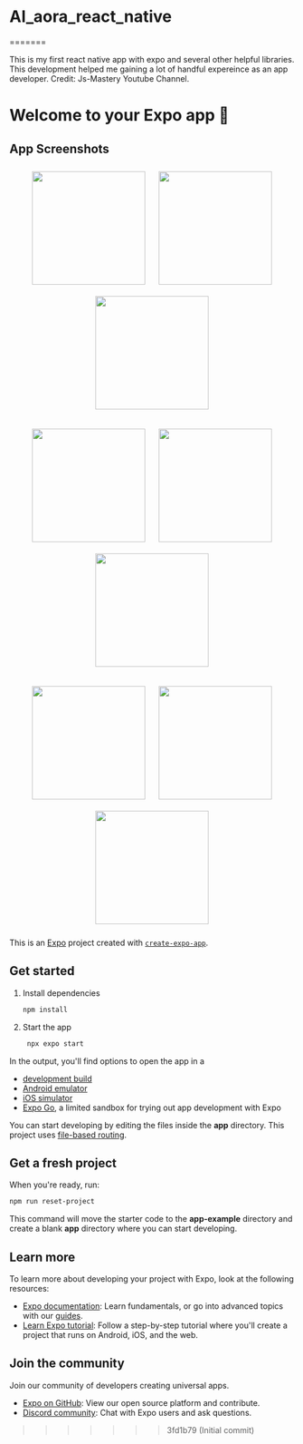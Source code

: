 # AI_aora_react_native

=======

This is my first react native app with expo and several other helpful libraries.  This development helped me gaining a lot of handful expereince as an app developer.
Credit: Js-Mastery Youtube Channel.

# Welcome to your Expo app 👋

## App Screenshots
<p align="center">
  <img src="https://github.com/user-attachments/assets/ee0669a4-36fd-45e2-a98b-53c3d14aea47" width="200" style="margin: 10px;">
  <img src="https://github.com/user-attachments/assets/0029b515-562d-48df-9c66-496ff24bddb1" width="200" style="margin: 10px;">
  <img src="https://github.com/user-attachments/assets/941165fe-8d3f-4b38-8a41-8b6c7c97c3e0" width="200" style="margin: 10px;">
</p>

<p align="center">
  <img src="https://github.com/user-attachments/assets/756e060b-f495-4431-b0f8-085b1d6e1e15" width="200" style="margin: 10px;">
  <img src="https://github.com/user-attachments/assets/b83bb434-fe41-478e-83d7-097654d3e310" width="200" style="margin: 10px;">
  <img src="https://github.com/user-attachments/assets/789f2f82-7af8-471e-b513-a42c9ae5ce43" width="200" style="margin: 10px;">
</p>

<p align="center">
  <img src="https://github.com/user-attachments/assets/26971e3c-aefa-4a24-af8b-9cc20a22411c" width="200" style="margin: 10px;">
  <img src="https://github.com/user-attachments/assets/348825e3-2053-441a-9af9-89fa96cbb322" width="200" style="margin: 10px;">
  <img src="https://github.com/user-attachments/assets/430210fb-40f6-4ef5-bdb7-f3f7e8e61d3a" width="200" style="margin: 10px;">
</p>


This is an [Expo](https://expo.dev) project created with [`create-expo-app`](https://www.npmjs.com/package/create-expo-app).

## Get started

1. Install dependencies

   ```bash
   npm install
   ```

2. Start the app

   ```bash
    npx expo start
   ```

In the output, you'll find options to open the app in a

- [development build](https://docs.expo.dev/develop/development-builds/introduction/)
- [Android emulator](https://docs.expo.dev/workflow/android-studio-emulator/)
- [iOS simulator](https://docs.expo.dev/workflow/ios-simulator/)
- [Expo Go](https://expo.dev/go), a limited sandbox for trying out app development with Expo

You can start developing by editing the files inside the **app** directory. This project uses [file-based routing](https://docs.expo.dev/router/introduction).

## Get a fresh project

When you're ready, run:

```bash
npm run reset-project
```

This command will move the starter code to the **app-example** directory and create a blank **app** directory where you can start developing.

## Learn more

To learn more about developing your project with Expo, look at the following resources:

- [Expo documentation](https://docs.expo.dev/): Learn fundamentals, or go into advanced topics with our [guides](https://docs.expo.dev/guides).
- [Learn Expo tutorial](https://docs.expo.dev/tutorial/introduction/): Follow a step-by-step tutorial where you'll create a project that runs on Android, iOS, and the web.

## Join the community

Join our community of developers creating universal apps.

- [Expo on GitHub](https://github.com/expo/expo): View our open source platform and contribute.
- [Discord community](https://chat.expo.dev): Chat with Expo users and ask questions.
>>>>>>> 3fd1b79 (Initial commit)
